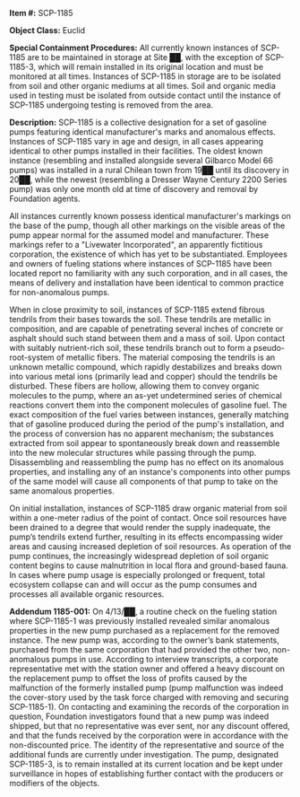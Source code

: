 **Item #:** SCP-1185

**Object Class:** Euclid

**Special Containment Procedures:** All currently known instances of SCP-1185 are to be maintained in storage at Site ██, with the exception of SCP-1185-3, which will remain installed in its original location and must be monitored at all times. Instances of SCP-1185 in storage are to be isolated from soil and other organic mediums at all times. Soil and organic media used in testing must be isolated from outside contact until the instance of SCP-1185 undergoing testing is removed from the area.

**Description:** SCP-1185 is a collective designation for a set of gasoline pumps featuring identical manufacturer's marks and anomalous effects. Instances of SCP-1185 vary in age and design, in all cases appearing identical to other pumps installed in their facilities. The oldest known instance (resembling and installed alongside several Gilbarco Model 66 pumps) was installed in a rural Chilean town from 19██ until its discovery in 20██, while the newest (resembling a Dresser Wayne Century 2200 Series pump) was only one month old at time of discovery and removal by Foundation agents.

All instances currently known possess identical manufacturer's markings on the base of the pump, though all other markings on the visible areas of the pump appear normal for the assumed model and manufacturer. These markings refer to a "Livewater Incorporated", an apparently fictitious corporation, the existence of which has yet to be substantiated. Employees and owners of fueling stations where instances of SCP-1185 have been located report no familiarity with any such corporation, and in all cases, the means of delivery and installation have been identical to common practice for non-anomalous pumps.

When in close proximity to soil, instances of SCP-1185 extend fibrous tendrils from their bases towards the soil. These tendrils are metallic in composition, and are capable of penetrating several inches of concrete or asphalt should such stand between them and a mass of soil. Upon contact with suitably nutrient-rich soil, these tendrils branch out to form a pseudo-root-system of metallic fibers. The material composing the tendrils is an unknown metallic compound, which rapidly destabilizes and breaks down into various metal ions (primarily lead and copper) should the tendrils be disturbed. These fibers are hollow, allowing them to convey organic molecules to the pump, where an as-yet undetermined series of chemical reactions convert them into the component molecules of gasoline fuel. The exact composition of the fuel varies between instances, generally matching that of gasoline produced during the period of the pump's installation, and the process of conversion has no apparent mechanism; the substances extracted from soil appear to spontaneously break down and reassemble into the new molecular structures while passing through the pump. Disassembling and reassembling the pump has no effect on its anomalous properties, and installing any of an instance's components into other pumps of the same model will cause all components of that pump to take on the same anomalous properties.

On initial installation, instances of SCP-1185 draw organic material from soil within a one-meter radius of the point of contact. Once soil resources have been drained to a degree that would render the supply inadequate, the pump’s tendrils extend further, resulting in its effects encompassing wider areas and causing increased depletion of soil resources. As operation of the pump continues, the increasingly widespread depletion of soil organic content begins to cause malnutrition in local flora and ground-based fauna. In cases where pump usage is especially prolonged or frequent, total ecosystem collapse can and will occur as the pump consumes and processes all available organic resources.

**Addendum 1185-001:** On 4/13/██, a routine check on the fueling station where SCP-1185-1 was previously installed revealed similar anomalous properties in the new pump purchased as a replacement for the removed instance. The new pump was, according to the owner’s bank statements, purchased from the same corporation that had provided the other two, non-anomalous pumps in use. According to interview transcripts, a corporate representative met with the station owner and offered a heavy discount on the replacement pump to offset the loss of profits caused by the malfunction of the formerly installed pump (pump malfunction was indeed the cover-story used by the task force charged with removing and securing SCP-1185-1). On contacting and examining the records of the corporation in question, Foundation investigators found that a new pump was indeed shipped, but that no representative was ever sent, nor any discount offered, and that the funds received by the corporation were in accordance with the non-discounted price. The identity of the representative and source of the additional funds are currently under investigation. The pump, designated SCP-1185-3, is to remain installed at its current location and be kept under surveillance in hopes of establishing further contact with the producers or modifiers of the objects.